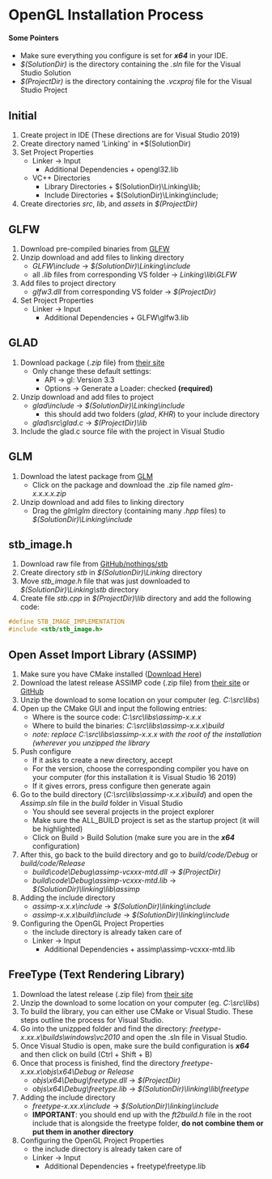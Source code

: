 # OpenGL Installation Process

#### Some Pointers
* Make sure everything you configure is set for **_x64_** in your IDE.
* *$(SolutionDir)* is the directory containing the *.sln* file for the Visual Studio Solution
* *$(ProjectDir)* is the directory containing the *.vcxproj* file for the Visual Studio Project

## Initial
1. Create project in IDE (These directions are for Visual Studio 2019)
2. Create directory named 'Linking' in *$(SolutionDir)
3. Set Project Properties
    * Linker -> Input
        * Additional Dependencies
            \+ opengl32.lib
    * VC++ Directories
        * Library Directories
            \+ $(SolutionDir)\Linking\lib;
        * Include Directories
            \+ $(SolutionDir)\Linking\include;
4. Create directories *src*, *lib*, and *assets* in *$(ProjectDir)*

## GLFW
1. Download pre-compiled binaries from [GLFW](https://www.glfw.org/download.html)
2. Unzip download and add files to linking directory
    * *GLFW\include* -> *$(SolutionDir)\Linking\include*
    * all *.lib* files from corresponding VS folder -> *Linking\lib\GLFW*
3. Add files to project directory
    * *glfw3.dll* from corresponding VS folder -> *$(ProjectDir)*
4. Set Project Properties
    * Linker -> Input
        * Additional Dependencies
            \+ GLFW\glfw3.lib

## GLAD
1. Download package (*.zip* file) from [their site](https://glad.dav1d.de/)
    * Only change these default settings:
        * API -> gl: Version 3.3
        * Options -> Generate a Loader: checked **(required)**
2. Unzip download and add files to project
	* *glad\include* -> *$(SolutionDir)\Linking\include*
		* this should add two folders (*glad*, *KHR*) to your include directory
	* *glad\src\glad.c* -> *$(ProjectDir)\lib*
3. Include the glad.c source file with the project in Visual Studio

## GLM
1. Download the latest package from [GLM](https://github.com/g-truc/glm/tags)
    * Click on the package and download the .zip file named *glm-x.x.x.x.zip*
2. Unzip download and add files to linking directory
	* Drag the *glm\glm* directory (containing many *.hpp* files) to *$(SolutionDir)\Linking\include*

## stb_image.h
1. Download raw file from [GitHub/nothings/stb](https://raw.githubusercontent.com/nothings/stb/master/stb_image.h)
2. Create directory *stb* in *$(SolutionDir)\Linking* directory
3. Move *stb_image.h* file that was just downloaded to *$(SolutionDir)\Linking\stb* directory
4. Create file *stb.cpp* in *$(ProjectDir)\lib* directory and add the following code:
```cpp
#define STB_IMAGE_IMPLEMENTATION
#include <stb/stb_image.h>
```

## Open Asset Import Library (ASSIMP)
1. Make sure you have CMake installed ([Download Here](https://cmake.org/download))
2. Download the latest release ASSIMP code (.zip file) from [their site](https://assimp.org/index.php/downloads) or [GitHub](https://github.com/assimp/assimp/releases)
3. Unzip the download to some location on your computer (eg. *C:\src\libs*)
4. Open up the CMake GUI and input the following entries:
	* Where is the source code: *C:\src\libs\assimp-x.x.x*
	* Where to build the binaries: *C:\src\libs\assimp-x.x.x\build*
	* *note: replace C:\src\libs\assimp-x.x.x with the root of the installation (wherever you unzipped the library*
5. Push configure
	* If it asks to create a new directory, accept
	* For the version, choose the corresponding compiler you have on your computer (for this installation it is Visual Studio 16 2019)
	* If it gives errors, press configure then generate again
6. Go to the build directory (*C:\src\libs\assimp-x.x.x\build*) and open the *Assimp.sln* file in the *build* folder in Visual Studio
	* You should see several projects in the project explorer
	* Make sure the ALL_BUILD project is set as the startup project (it will be highlighted)
	* Click on Build > Build Solution (make sure you are in the **_x64_** configuration)
7. After this, go back to the build directory and go to *build/code/Debug* or *build/code/Release*
	* *build\code\Debug\assimp-vcxxx-mtd.dll* -> *$(ProjectDir)*
	* *build\code\Debug\assimp-vcxxx-mtd.lib* -> *$(SolutionDir)\linking\lib\assimp*
8. Adding the include directory
	* *assimp-x.x.x\include* -> *$(SolutionDir)\linking\include*
	* *assimp-x.x.x\build\include* -> *$(SolutionDir)\linking\include*
9. Configuring the OpenGL Project Properties
	* the include directory is already taken care of
	* Linker -> Input
        * Additional Dependencies
            \+ assimp\assimp-vcxxx-mtd.lib
            
## FreeType (Text Rendering Library)
1. Download the latest release (.zip file) from [their site](https://www.freetype.org/download.html)
2. Unzip the download to some location on your computer (eg. *C:\src\libs*)
3. To build the library, you can either use CMake or Visual Studio. These steps outline the process for Visual Studio.
4. Go into the unizpped folder and find the directory: *freetype-x.xx.x\builds\windows\vc2010* and open the .sln file in Visual Studio.
5. Once Visual Studio is open, make sure the build configuration is **_x64_** and then click on build (Ctrl + Shift + B)
6. Once that process is finished, find the directory *freetype-x.xx.x\objs\x64\Debug or Release*
	* *objs\x64\Debug\freetype.dll* -> *$(ProjectDir)*
	* *objs\x64\Debug\freetype.lib* -> *$(SolutionDir)\linking\lib\freetype*
7. Adding the include directory
	* *freetype-x.xx.x\include* -> *$(SolutionDir)\linking\include*
	* **IMPORTANT**: you should end up with the *ft2build.h* file in the root include that is alongside the freetype folder, **do not combine them or put them in another directory**
8. Configuring the OpenGL Project Properties
	* the include directory is already taken care of
	* Linker -> Input
		* Additional Dependencies
			\+ freetype\freetype.lib